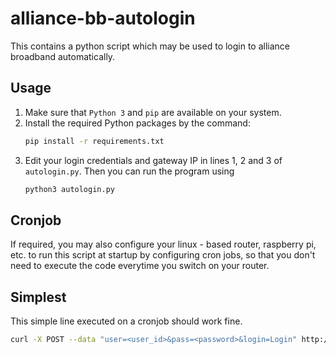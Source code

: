 # alliance-bb-autologin
This contains a python script which may be used to login to alliance broadband automatically.

## Usage
1. Make sure that `Python 3` and `pip` are available on your system.
2. Install the required Python packages by the command:
    ```bash
    pip install -r requirements.txt
    ```
3. Edit your login credentials and gateway IP in lines 1, 2 and 3 of `autologin.py`. Then you can run the program using
   ```bash
   python3 autologin.py
   ```

## Cronjob
If required, you may also configure your linux - based router, raspberry pi, etc. to run this script at startup by configuring cron jobs, so that you don't need to execute the code everytime you switch on your router.

## Simplest
This simple line executed on a cronjob should work fine.

```bash
curl -X POST --data "user=<user_id>&pass=<password>&login=Login" http://10.254.254.2/0/up/
```
